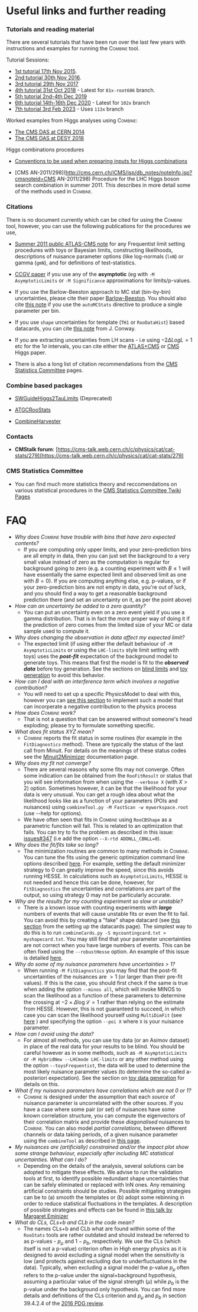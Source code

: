 # Useful links and further reading

### Tutorials and reading material

There are several tutorials that have been run over the last few years with instructions and examples for running the <span style="font-variant:small-caps;">Combine</span> tool.

Tutorial Sessions:

   * [1st tutorial 17th Nov 2015](https://indico.cern.ch/event/456547/).
   * [2nd tutorial 30th Nov 2016](https://indico.cern.ch/event/577649/#b-229590-higgs-combine-tool-mi).
   * [3rd tutorial 29th Nov 2017](https://indico.cern.ch/event/677948/#day-2017-11-29)
   * [4th tutorial 31st Oct 2018](https://indico.cern.ch/event/747340/overview) - Latest for `81x-root606` branch.
   * [5th tutorial 2nd-4th Dec 2019](https://indico.cern.ch/event/859454/overview)
   * [6th tutorial 14th-16th Dec 2020](https://indico.cern.ch/event/976099/overview) - Latest for `102x` branch
   * [7th tutorial 3rd Feb 2023](https://indico.cern.ch/event/1227742/) - Uses `113x` branch


Worked examples from Higgs analyses using <span style="font-variant:small-caps;">Combine</span>:

   * [The CMS DAS at CERN 2014](https://twiki.cern.ch/twiki/bin/viewauth/CMS/SWGuideCMSDataAnalysisSchool2014HiggsCombPropertiesExercise)
   * [The CMS DAS at DESY 2018](https://twiki.cern.ch/twiki/bin/view/CMS/SWGuideCMSDataAnalysisSchoolHamburg2018LongStatisticsExercise)


Higgs combinations procedures

   * [Conventions to be used when preparing inputs for Higgs combinations](https://twiki.cern.ch/twiki/bin/view/CMS/HiggsWG/HiggsCombinationConventions)

   * [CMS AN-2011/298](http://cms.cern.ch/iCMS/jsp/db_notes/noteInfo.jsp?cmsnoteid=CMS AN-2011/298) Procedure for the LHC Higgs boson search combination in summer 2011. This describes in more detail some of the methods used in <span style="font-variant:small-caps;">Combine</span>.

### Citations

There is no document currently which can be cited for using the <span style="font-variant:small-caps;">Combine</span> tool, however, you can use the following publications for the procedures we use,

* [Summer 2011 public ATLAS-CMS note](https://cds.cern.ch/record/1379837) for any Frequentist limit setting procedures with toys or Bayesian limits, constructing likelihoods, descriptions of nuisance parameter options (like log-normals (`lnN`) or gamma (`gmN`), and for definitions of test-statistics.

* [CCGV paper](https://arxiv.org/abs/1007.1727) if you use any of the **asymptotic** (eg with `-M AsymptoticLimits` or `-M Significance` approximations for limits/p-values.

* If you use the Barlow-Beeston approach to MC stat (bin-by-bin) uncertainties, please cite their paper [Barlow-Beeston](https://www.sciencedirect.com/science/article/pii/001046559390005W?via%3Dihub). You should also cite [this note](https://arxiv.org/pdf/1103.0354.pdf) if you use the `autoMCStats` directive to produce a single parameter per bin.

* If you use `shape` uncertainties for template (`TH1` or `RooDataHist`) based datacards, you can cite [this note](https://arxiv.org/pdf/1103.0354.pdf) from J. Conway.

* If you are extracting uncertainties from LH scans - i.e using $-2\Delta Log{L}=1$ etc for the 1$\sigma$ intervals, you can cite either the [ATLAS+CMS](https://arxiv.org/abs/1606.02266) or [CMS](https://link.springer.com/article/10.1140/epjc/s10052-015-3351-7) Higgs paper.

* There is also a long list of citation recommendations from the [CMS Statistics Committee](https://twiki.cern.ch/twiki/bin/view/CMS/StatisticsReferences) pages.

### Combine based packages

* [SWGuideHiggs2TauLimits](https://twiki.cern.ch/twiki/bin/view/CMS/SWGuideHiggs2TauLimits) (Deprecated)

* [ATGCRooStats](https://twiki.cern.ch/twiki/bin/view/CMS/ATGCRooStats)

* [CombineHarvester](http://cms-analysis.github.io/CombineHarvester/)

### Contacts

* **CMStalk forum**: [https://cms-talk.web.cern.ch/c/physics/cat/cat-stats/279](https://cms-talk.web.cern.ch/c/physics/cat/cat-stats/279)

### CMS Statistics Committee

* You can find much more statistics theory and reccomendations on various statistical procedures in the [CMS Statistics Committee Twiki Pages](https://twiki.cern.ch/twiki/bin/viewauth/CMS/StatisticsCommittee#Recommendations_from_the_Committ)

# FAQ

* _Why does <span style="font-variant:small-caps;">Combine</span> have trouble with bins that have zero expected contents?_
    * If you are computing only upper limits, and your zero-prediction bins are all empty in data, then you can just set the background to a very small value instead of zero as the computation is regular for background going to zero (e.g. a counting experiment with $B\leq1$ will have essentially the same expected limit and observed limit as one with $B=0$). If you are computing anything else, e.g. p-values, or if your zero-prediction bins are not empty in data, you're out of luck, and you should find a way to get a reasonable background prediction there (and set an uncertainty on it, as per the point above)
* _How can an uncertainty be added to a zero quantity?_
    * You can put an uncertainty even on a zero event yield if you use a gamma distribution. That is in fact the more proper way of doing it if the prediction of zero comes from the limited size of your MC or data sample used to compute it.
* _Why does changing the observation in data affect my expected limit?_
    * The expected limit (if using either the default behaviour of `-M AsymptoticLimits` or using the `LHC-limits` style limit setting with toys) uses the _**post-fit**_ expectation of the background model to generate toys. This means that first the model is fit to the _**observed data**_ before toy generation. See the sections on [blind limits](http://cms-analysis.github.io/HiggsAnalysis-CombinedLimit/part3/commonstatsmethods/#blind-limits) and [toy generation](http://cms-analysis.github.io/HiggsAnalysis-CombinedLimit/part3/runningthetool/#toy-data-generation) to avoid this behavior. 
* _How can I deal with an interference term which involves a negative contribution?_
    * You will need to set up a specific PhysicsModel to deal with this, however you can [see this section](http://cms-analysis.github.io/HiggsAnalysis-CombinedLimit/part2/physicsmodels/#interference) to implement such a model that can incorperate a negative contribution to the physics process
* _How does <span style="font-variant:small-caps;">Combine</span> work?_
    * That is not a question that can be answered without someone's head exploding; please try to formulate something specific.
* _What does fit status XYZ mean?_ 
    * <span style="font-variant:small-caps;">Combine</span> reports the fit status in some routines (for example in the `FitDiagnostics` method). These are typically the status of the last call from Minuit. For details on the meanings of these status codes see the [Minuit2Minimizer](https://root.cern.ch/root/html/ROOT__Minuit2__Minuit2Minimizer.html) documentation page.
* _Why does my fit not converge?_ 
    * There are several reasons why some fits may not converge. Often some indication can be obtained from the `RooFitResult` or status that you will see information from when using the `--verbose X` (with $X>2$) option. Sometimes however, it can be that the likelihood for your data is very unusual. You can get a rough idea about what the likelihood looks like as a function of your parameters (POIs and nuisances) using `combineTool.py -M FastScan -w myworkspace.root` (use --help for options). 
    * We have often seen that fits in <span style="font-variant:small-caps;">Combine</span> using `RooCBShape` as a parametric function will fail. This is related to an optimization that fails. You can try to fix the problem as described in this issue: [issues#347](https://github.com/cms-analysis/HiggsAnalysis-CombinedLimit/issues/347) (i.e add the option `--X-rtd ADDNLL_CBNLL=0`).
* _Why does the fit/fits take so long?_ 
    * The minimization routines are common to many methods in <span style="font-variant:small-caps;">Combine</span>. You can tune the fits using the generic optimization command line options described [here](http://cms-analysis.github.io/HiggsAnalysis-CombinedLimit/part3/runningthetool/#generic-minimizer-options). For example, setting the default minimizer strategy to 0 can greatly improve the speed, since this avoids running HESSE. In calculations such as `AsymptoticLimits`, HESSE is not needed and hence this can be done, however, for `FitDiagnostics` the uncertainties and correlations are part of the output, so using strategy 0 may not be particularly accurate. 
* _Why are the results for my counting experiment so slow or unstable?_ 
    * There is a known issue with counting experiments with ***large*** numbers of events that will cause unstable fits or even the fit to fail. You can avoid this by creating a "fake" shape datacard (see [this section](http://cms-analysis.github.io/HiggsAnalysis-CombinedLimit/part2/settinguptheanalysis/#combination-of-multiple-datacards) from the setting up the datacards page). The simplest way to do this is to run `combineCards.py -S mycountingcard.txt > myshapecard.txt`. You may still find that your parameter uncertainties are not correct when you have large numbers of events. This can be often fixed using the `--robustHesse` option. An example of this issue is detailed [here](https://github.com/cms-analysis/HiggsAnalysis-CombinedLimit/issues/498). 
* _Why do some of my nuisance parameters have uncertainties &gt; 1?_
    * When running `-M FitDiagnostics` you may find that the post-fit uncertainties of the nuisances are $> 1$ (or larger than their pre-fit values). If this is the case, you should first check if the same is true when adding the option `--minos all`, which will invoke MINOS to scan the likelihood as a function of these parameters to determine the crossing at $-2\times\Delta\log\mathcal{L}=1$ rather than relying on the estimate from HESSE. However, this is not guaranteed to succeed, in which case you can scan the likelihood yourself using `MultiDimFit` (see [here](http://cms-analysis.github.io/HiggsAnalysis-CombinedLimit/part3/commonstatsmethods/#likelihood-fits-and-scans) ) and specifying the option `--poi X` where `X` is your nuisance parameter. 
* _How can I avoid using the data?_ 
    * For almost all methods, you can use toy data (or an Asimov dataset) in place of the real data for your results to be blind. You should be careful however as in some methods, such as `-M AsymptoticLimits` or `-M HybridNew --LHCmode LHC-limits` or any other method using the option `--toysFrequentist`, the data will be used to determine the most likely nuisance parameter values (to determine the so-called a-posteriori expectation). See the section on [toy data generation](http://cms-analysis.github.io/HiggsAnalysis-CombinedLimit/part3/runningthetool/#toy-data-generation) for details on this. 
* _What if my nuisance parameters have correlations which are not 0 or 1?_
    * <span style="font-variant:small-caps;">Combine</span> is designed under the assumption that each *source* of nuisance parameter is uncorrelated with the other sources. If you have a case where some pair (or set) of nuisances have some known correlation structure, you can compute the eigenvectors of their correlation matrix and provide these *diagonalised* nuisances to <span style="font-variant:small-caps;">Combine</span>. You can also model *partial correlations*, between different channels or data taking periods, of a given nuisance parameter using the `combineTool` as described in [this page](https://github.com/cms-analysis/HiggsAnalysis-CombinedLimit/issues/503). 
* _My nuisances are (artificially) constrained and/or the impact plot show some strange behaviour, especially after including MC statistical uncertainties. What can I do?_
    * Depending on the details of the analysis, several solutions can be adopted to mitigate these effects. We advise to run the validation tools at first, to identify possible redundant shape uncertainties that can be safely eliminated or replaced with lnN ones. Any remaining artificial constraints should be studies. Possible mitigating strategies can be to (a) smooth the templates or (b) adopt some rebinning in order to reduce statistical fluctuations in the templates. A description of possible strategies and effects can be found in [this talk by Margaret Eminizer](https://indico.cern.ch/event/788727/contributions/3401374/attachments/1831680/2999825/higgs_combine_4_17_2019_fitting_details.pdf)
* _What do CLs, CLs+b and CLb in the code mean?_
    * The names CLs+b and CLb what are found within some of the `RooStats` tools are rather outdated and should instead be referred to as p-values - $p_{\mu}$ and $1-p_{b}$, respectively. We use the CLs (which itself is not a p-value) criterion often in High energy physics as it is designed to avoid excluding a signal model when the sensitivity is low (and protects against excluding due to underfluctuations in the data). Typically, when excluding a signal model the p-value $p_{\mu}$ often refers to the p-value under the signal+background hypothesis, assuming a particular value of the signal strength ($\mu$) while $p_{b}$ is the p-value under the background only hypothesis. You can find more details and definitions of the CLs criterion and $p_{\mu}$ and $p_{b}$ in section 39.4.2.4 of the [2016 PDG review](http://pdg.lbl.gov/2016/reviews/rpp2016-rev-statistics.pdf).       


